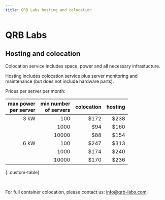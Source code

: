 ```yaml
---
title: QRB Labs hosting and colocation
---
```


# QRB Labs

## Hosting and colocation

Colocation service includes space, power and all necessary infrastucture.

Hosting includes colocation service plus server monitoring
and maintenance (but does not include hardware parts).

Prices per server per month:

|  max power <br> per server  |  min number <br> of servers  |  colocation  |  hosting  |
| -----------: | -----------------: | ----------: | --------: |
|  3 kW	       |  100               | $172       |	$238    |
|              |  1000              | $94	      | $160    |
|	       |  10000		   | $88	      | $154    |
|  6 kW	       |  100		   | $247	      | $313    |
|              |  1000		   | $174       | $240    |
|              |  10000		   | $170	      | $236    |
{:.custom-table}

<br />

For full container colocation, please contact us: info@qrb-labs.com.
